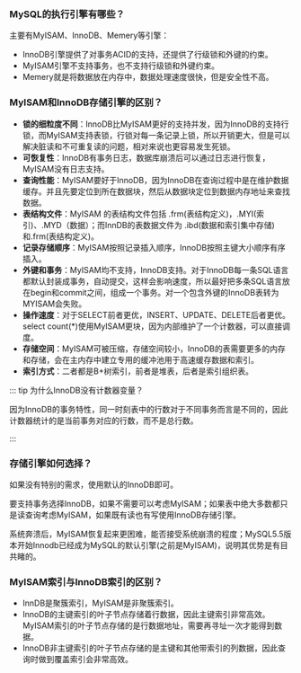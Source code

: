 ### MySQL的执行引擎有哪些？<Badge text="重要" type="danger" />

主要有MyISAM、InnoDB、Memery等引擎：

- InnoDB引擎提供了对事务ACID的支持，还提供了行级锁和外键的约束。
- MyISAM引擎不支持事务，也不支持行级锁和外键约束。
- Memery就是将数据放在内存中，数据处理速度很快，但是安全性不高。



### MyISAM和InnoDB存储引擎的区别？<Badge text="重要" type="danger" />

- **锁的细粒度不同**：InnoDB比MyISAM更好的支持并发，因为InnoDB的支持行锁，而MyISAM支持表锁，行锁对每一条记录上锁，所以开销更大，但是可以解决脏读和不可重复读的问题，相对来说也更容易发生死锁。
- **可恢复性**：InnoDB有事务日志，数据库崩溃后可以通过日志进行恢复，MyISAM没有日志支持。
- **查询性能**：MyISAM要好于InnoDB，因为InnoDB在查询过程中是在维护数据缓存。并且先要定位到所在数据块，然后从数据块定位到数据内存地址来查找数据。
- **表结构文件**：MyISAM 的表结构文件包括 .frm(表结构定义)，.MYI(索引)、.MYD（数据）；而InnDB的表数据文件为 .ibd(数据和索引集中存储)和.frm(表结构定义)。
- **记录存储顺序**：MyISAM按照记录插入顺序，InnoDB按照主键大小顺序有序插入。
- **外键和事务**：MyISAM均不支持，InnoDB支持。对于InnoDB每一条SQL语言都默认封装成事务，自动提交，这样会影响速度，所以最好把多条SQL语言放在begin和commit之间，组成一个事务。对一个包含外键的InnoDB表转为MYISAM会失败。
- **操作速度**：对于SELECT前者更优，INSERT、UPDATE、DELETE后者更优。select count(*)使用MyISAM更块，因为内部维护了一个计数器，可以直接调度。
- **存储空间**：MyISAM可被压缩，存储空间较小，InnoDB的表需要更多的内存和存储，会在主内存中建立专用的缓冲池用于高速缓存数据和索引。
- **索引方式**：二者都是B+树索引，前者是堆表，后者是索引组织表。

::: tip 为什么InnoDB没有计数器变量？

因为InnoDB的事务特性，同一时刻表中的行数对于不同事务而言是不同的，因此计数器统计的是当前事务对应的行数，而不是总行数。

:::



### 存储引擎如何选择？<Badge text="了解" type="info" />

如果没有特别的需求，使用默认的InnoDB即可。

要支持事务选择InnoDB，如果不需要可以考虑MyISAM；如果表中绝大多数都只是读查询考虑MyISAM，如果既有读也有写使用InnoDB存储引擎。

系统奔溃后，MyISAM恢复起来更困难，能否接受系统崩溃的程度；MySQL5.5版本开始Innodb已经成为MySQL的默认引擎(之前是MyISAM)，说明其优势是有目共睹的。



### MyISAM索引与InnoDB索引的区别？<Badge text="了解" type="info" />

- InnDB是聚簇索引，MyISAM是非聚簇索引。
- InnoDB的主键索引的叶子节点存储着行数据，因此主键索引非常高效。MyISAM索引的叶子节点存储的是行数据地址，需要再寻址一次才能得到数据。
- InnoDB非主键索引的叶子节点存储的是主键和其他带索引的列数据，因此查询时做到覆盖索引会非常高效。

